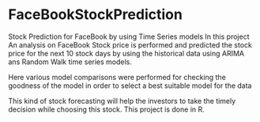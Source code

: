 # FaceBookStockPrediction
Stock Prediction for FaceBook by using Time Series models
In this project An analysis on FaceBook Stock price is performed and predicted the stock price for the next 10 stock days by using the historical data using ARIMA ans Random Walk time series models.

Here various model comparisons were performed for checking the goodness of the model in order to select a best suitable model for the data

This kind of stock forecasting will help the investors to take the timely decision while choosing this stock.
This project is done in R.
